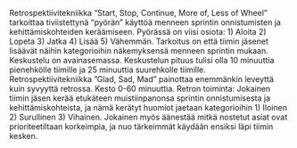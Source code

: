 Retrospektiivitekniikka “Start, Stop, Continue, More of, Less of Wheel” tarkoittaa tiviistettynä “pyörän” käyttöä menneen sprintin onnistumisten ja kehittämiskohteiden keräämiseen. Pyörässä on viisi osiota: 1) Aloita 2) Lopeta 3) Jatka 4) Lisää 5) Vähemmän. Tarkoitus on että tiimin jäsenet lisäävät näihin kategorioihin näkemyksensä menneen sprintin mukaan. Keskustelu on avainasemassa. Keskustelun pituus tulisi olla 10 minuuttia pienehkölle tiimille ja 25 minuuttia suurehkolle tiimille.
Retrospektiivitekniikka ”Glad, Sad, Mad” painottaa enemmänkin leveyttä kuin syvyyttä retrossa. Kesto 0-60 minuuttia. Retron toiminta: Jokainen tiimin jäsen kerää etukäteen muistiinpanonsa sprintin onnistumisesta ja kehittämiskohteista, ja nämä kerätyt huomiot jaetaan kategorioihin 1) Iloinen 2) Surullinen 3) Vihainen. Jokainen myös äänestää mitkä nostetut asiat ovat prioriteetiltaan korkeimpia, ja nuo tärkeimmät käydään ensiksi läpi tiimin kesken.
